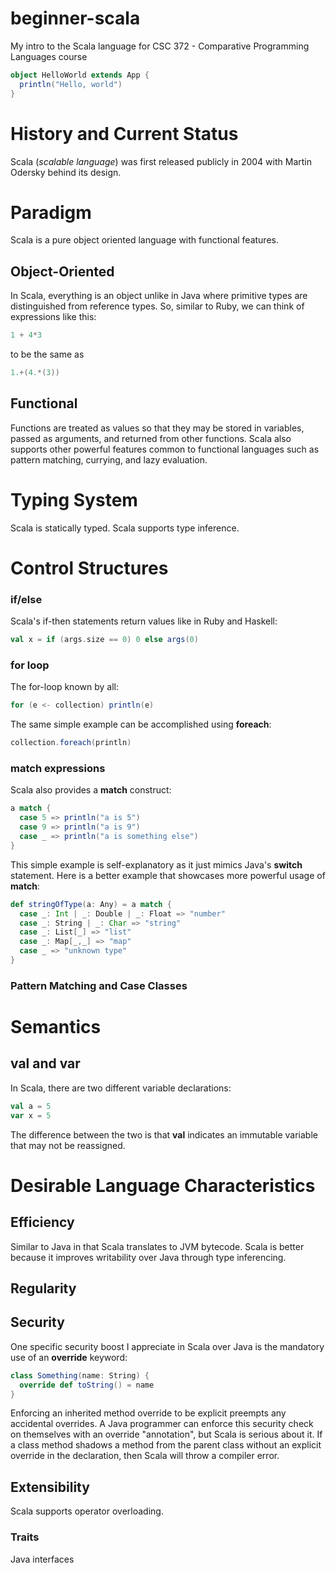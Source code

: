 # beginner-scala
My intro to the Scala language for CSC 372 - Comparative Programming Languages course
```scala
object HelloWorld extends App {
  println("Hello, world")
}
```

# History and Current Status
Scala (_scalable language_) was first released publicly in 2004 with Martin Odersky behind its design.

# Paradigm
Scala is a pure object oriented language with functional features.
## Object-Oriented
In Scala, everything is an object unlike in Java where primitive types are distinguished from reference types.  So, similar to Ruby, we can think of expressions like this:
```scala
1 + 4*3
```
to be the same as
```scala
1.+(4.*(3))
```
## Functional
Functions are treated as values so that they may be stored in variables, passed as arguments, and returned from other functions.  Scala also supports other powerful features common to functional languages such as pattern matching, currying, and lazy evaluation.
# Typing System
Scala is statically typed. Scala supports type inference.

# Control Structures
### if/else
Scala's if-then statements return values like in Ruby and Haskell:
```scala
val x = if (args.size == 0) 0 else args(0) 
```
### for loop
The for-loop known by all:
```scala
for (e <- collection) println(e)
```
The same simple example can be accomplished using __foreach__:
```scala
collection.foreach(println)
```

### match expressions
Scala also provides a __match__ construct:
```scala
a match {
  case 5 => println("a is 5")
  case 9 => println("a is 9")
  case _ => println("a is something else")
}
```
This simple example is self-explanatory as it just mimics Java's __switch__ statement.  Here is a better example that showcases more powerful usage of __match__:
```scala
def stringOfType(a: Any) = a match {
  case _: Int | _: Double | _: Float => "number"
  case _: String | _: Char => "string"
  case _: List[_] => "list"
  case _: Map[_,_] => "map"
  case _ => "unknown type"
}
```
### Pattern Matching and Case Classes


# Semantics

## val and var
In Scala, there are two different variable declarations:
```scala
val a = 5
var x = 5
```
The difference between the two is that __val__ indicates an immutable variable that may not be reassigned.

# Desirable Language Characteristics

## Efficiency
Similar to Java in that Scala translates to JVM bytecode. Scala is better because it improves writability over Java through type inferencing.
## Regularity

## Security
One specific security boost I appreciate in Scala over Java is the mandatory use of an **override** keyword:
```scala
class Something(name: String) {
  override def toString() = name
}
```
Enforcing an inherited method override to be explicit preempts any accidental overrides.  A Java programmer can enforce this security check on themselves with an override "annotation", but Scala is serious about it.  If a class method shadows a method from the parent class without an explicit override in the declaration, then Scala will throw a compiler error.
## Extensibility
Scala supports operator overloading.
### Traits
Java interfaces
